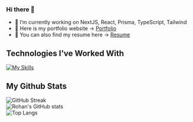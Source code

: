 ### Hi there 👋

- 🔭 I’m currently working on NextJS, React, Prisma, TypeScript, Tailwind
- :link: Here is my portfolio website -> [Portfolio](https://rohanshrestha.dev)
- :page_facing_up: You can also find my resume here -> [Resume](https://rohanshrestha.dev/resume.pdf)

## Technologies I've Worked With
[![My Skills](https://skillicons.dev/icons?i=nextjs,astro,vite,webpack,react,redux,prisma,mysql,mongodb,ts,js,tailwind,sass,materialui,css,html,nodejs,express,c,cpp,py,linux)](https://rohanshrestha.dev)

## My Github Stats
![GitHub Streak](https://streak-stats.demolab.com?user=rohanshrestha01&theme=tokyonight&hide_border=true&border_radius=20)
<br/>
![Rohan's GitHub stats](https://github-readme-stats.vercel.app/api?username=rohanshrestha01&count_private=true&show_icons=true&theme=tokyonight&hide_border=true&border_radius=20) &emsp; &emsp;
<br/>
![Top Langs](https://github-readme-stats.vercel.app/api/top-langs/?username=rohanshrestha01&theme=tokyonight&layout=compact&hide_border=true&border_radius=20)
